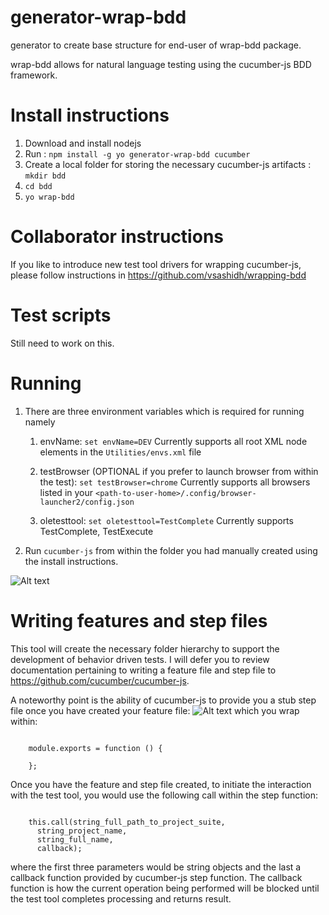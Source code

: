 # generator-wrap-bdd
generator to create base structure for end-user of wrap-bdd package. 

wrap-bdd allows for natural language testing using the cucumber-js BDD framework.

# Install instructions
1. Download and install nodejs
2. Run :  `npm install -g yo generator-wrap-bdd cucumber`
3. Create a local folder for storing the necessary cucumber-js artifacts :  `mkdir bdd`
4. `cd bdd`
5. `yo wrap-bdd`

# Collaborator instructions
If you like to introduce new test tool drivers for wrapping cucumber-js, please follow instructions in https://github.com/vsashidh/wrapping-bdd
  
# Test scripts
Still need to work on this.

# Running

1. There are three environment variables which is required for running namely 
    1. envName: `set envName=DEV` Currently supports all root XML node elements in the `Utilities/envs.xml` file

    2. testBrowser (OPTIONAL if you prefer to launch browser from within the test): `set testBrowser=chrome` Currently supports all browsers listed in your `<path-to-user-home>/.config/browser-launcher2/config.json`

    3. oletesttool: `set oletesttool=TestComplete` Currently supports TestComplete, TestExecute

2. Run `cucumber-js` from within the folder you had manually created using the install instructions.

![Alt text](/../screenshots/screenshots/run_results.JPG?raw=true "Example run")

# Writing features and step files

This tool will create the necessary folder hierarchy to support the development of behavior driven tests. I will defer you to review documentation pertaining to writing a feature file and step file to https://github.com/cucumber/cucumber-js. 

A noteworthy point is the ability of cucumber-js to provide you a stub step file once you have created your feature file:
![Alt text](/../screenshots/screenshots/stub_step_definition.JPG?raw=true)
which you wrap within:
<pre><code>
    module.exports = function () {
    
    };
</code></pre>
Once you have the feature and step file created, to initiate the interaction with the test tool, you would use the following call within the step function:
<pre><code>
    this.call(string_full_path_to_project_suite,
      string_project_name,
      string_full_name,
      callback);
</code></pre>
where the first three parameters would be string objects and the last a callback function provided by cucumber-js step function. The callback function is how the current operation being performed will be blocked until the test tool completes processing and returns result.
